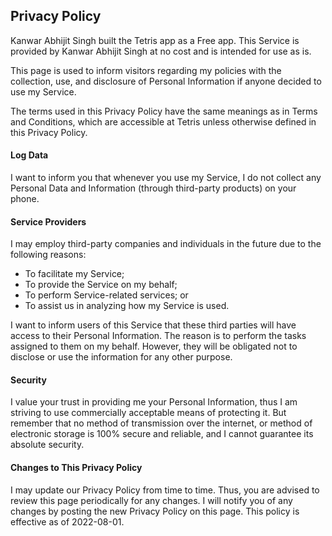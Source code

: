## Privacy Policy

Kanwar Abhijit Singh built the Tetris app as a Free app. This Service is provided by Kanwar Abhijit Singh at no cost and is intended for use as is.

This page is used to inform visitors regarding my policies with the collection, use, and disclosure of Personal Information if anyone decided to use my Service.

The terms used in this Privacy Policy have the same meanings as in Terms and Conditions, which are accessible at Tetris unless otherwise defined in this Privacy Policy.

#### Log Data

I want to inform you that whenever you use my Service, I do not collect any Personal Data and Information (through third-party products) on your phone. 

#### Service Providers

I may employ third-party companies and individuals in the future due to the following reasons:

* To facilitate my Service;
* To provide the Service on my behalf;
* To perform Service-related services; or
* To assist us in analyzing how my Service is used.

I want to inform users of this Service that these third parties will have access to their Personal Information. The reason is to perform the tasks assigned to them on my behalf. However, they will be obligated not to disclose or use the information for any other purpose.

#### Security

I value your trust in providing me your Personal Information, thus I am striving to use commercially acceptable means of protecting it. But remember that no method of transmission over the internet, or method of electronic storage is 100% secure and reliable, and I cannot guarantee its absolute security.

#### Changes to This Privacy Policy

I may update our Privacy Policy from time to time. Thus, you are advised to review this page periodically for any changes. I will notify you of any changes by posting the new Privacy Policy on this page. This policy is effective as of 2022-08-01.
